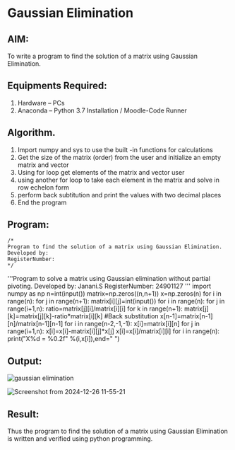 # Gaussian Elimination

## AIM:
To write a program to find the solution of a matrix using Gaussian Elimination.

## Equipments Required:
1. Hardware – PCs
2. Anaconda – Python 3.7 Installation / Moodle-Code Runner

## Algorithm. 
1. Import numpy and sys to use the built -in functions for calculations
2. Get the size of the matrix (order) from the user and initialize an empty matrix and vector 
3. Using for loop get elements of the matrix and vector user
4. using another for loop to take each element in the matrix and solve in row echelon form 
5. perform back subtitution and print the values with two decimal places
6. End the program


## Program:
```
/*
Program to find the solution of a matrix using Gaussian Elimination.
Developed by: 
RegisterNumber: 
*/
```
'''Program to solve a matrix using Gaussian elimination without partial pivoting.
Developed by: Janani.S
RegisterNumber: 24901127
'''
import numpy as np
n=int(input())
matrix=np.zeros((n,n+1))
x=np.zeros(n)
for i in range(n):
    for j in range(n+1):
        matrix[i][j]=int(input())
for i in range(n):
    for j in range(i+1,n):
        ratio=matrix[j][i]/matrix[i][i]
        for k in range(n+1):
            matrix[j][k]=matrix[j][k]-ratio*matrix[i][k]
#Back substitution
x[n-1]=matrix[n-1][n]/matrix[n-1][n-1]
for i in range(n-2,-1,-1):
    x[i]=matrix[i][n]
    for j in range(i+1,n):
        x[i]=x[i]-matrix[i][j]*x[j]
    x[i]=x[i]/matrix[i][i]
for i in range(n):
    print("X%d = %0.2f" %(i,x[i]),end=" ")


## Output:
![gaussian elimination]()

![Screenshot from 2024-12-26 11-55-21](https://github.com/user-attachments/assets/d1053fa5-80b1-4d04-b3f1-c0724071b0d7)





## Result:
Thus the program to find the solution of a matrix using Gaussian Elimination is written and verified using python programming.

